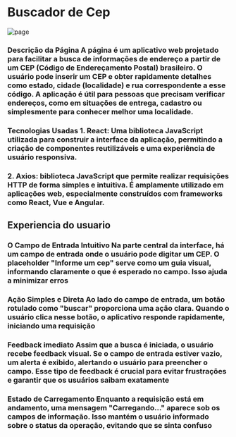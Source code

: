 # Buscador de Cep

![page](https://github.com/user-attachments/assets/46bfe238-9dfd-40a9-b660-19b55bbe90b0)

### Descrição da Página A página é um aplicativo web projetado para facilitar a busca de informações de endereço a partir de um CEP (Código de Endereçamento Postal) brasileiro. O usuário pode inserir um CEP e obter rapidamente detalhes como estado, cidade (localidade) e rua correspondente a esse código. A aplicação é útil para pessoas que precisam verificar endereços, como em situações de entrega, cadastro ou simplesmente para conhecer melhor uma localidade. 

### Tecnologias Usadas 1. React: Uma biblioteca JavaScript utilizada para construir a interface da aplicação, permitindo a criação de componentes reutilizáveis ​​e uma experiência de usuário responsiva. 
### 2. Axios: biblioteca JavaScript que permite realizar requisições HTTP de forma simples e intuitiva. É amplamente utilizado em aplicações web, especialmente construídos com frameworks como React, Vue e Angular.

## Experiencia do usuario

### O Campo de Entrada Intuitivo Na parte central da interface, há um campo de entrada onde o usuário pode digitar um CEP. O placeholder "Informe um cep" serve como um guia visual, informando claramente o que é esperado no campo. Isso ajuda a minimizar erros

### Ação Simples e Direta Ao lado do campo de entrada, um botão rotulado como "buscar" proporciona uma ação clara. Quando o usuário clica nesse botão, o aplicativo responde rapidamente, iniciando uma requisição

### Feedback imediato Assim que a busca é iniciada, o usuário recebe feedback visual. Se o campo de entrada estiver vazio, um alerta é exibido, alertando o usuário para preencher o campo. Esse tipo de feedback é crucial para evitar frustrações e garantir que os usuários saibam exatamente

### Estado de Carregamento Enquanto a requisição está em andamento, uma mensagem "Carregando..." aparece sob os campos de informação. Isso mantém o usuário informado sobre o status da operação, evitando que se sinta confuso

